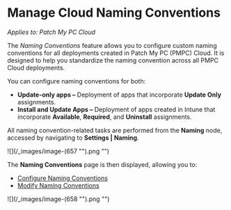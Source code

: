 # Manage Cloud Naming Conventions

_Applies to: Patch My PC Cloud_

The _Naming Conventions_ feature allows you to configure custom naming conventions for all deployments created in Patch My PC (PMPC) Cloud. It is designed to help you standardize the naming convention across all PMPC Cloud deployments.

You can configure naming conventions for both:

* **Update-only apps –** Deployment of apps that incorporate **Update Only** assignments.
* **Install and Update Apps –** Deployment of apps created in Intune that incorporate **Available**, **Required**, and **Uninstall** assignments.

All naming convention-related tasks are performed from the **Naming** node, accessed by navigating to **Settings | Naming**.

!\[]\(/\_images/image-(657 "").png "")

The **Naming Conventions** page is then displayed, allowing you to:

* [Configure Naming Conventions](configure-cloud-naming-conventions.md)
* [Modify Naming Conventions](modify-cloud-naming-conventions.md)

!\[]\(/\_images/image-(658 "").png "")
